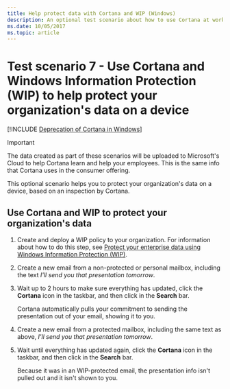 ```yaml
---
title: Help protect data with Cortana and WIP (Windows)
description: An optional test scenario about how to use Cortana at work with Windows Information Protection (WIP).
ms.date: 10/05/2017
ms.topic: article
---
```


# Test scenario 7 - Use Cortana and Windows Information Protection (WIP) to help protect your organization's data on a device
<!--Using include for Cortana in Windows deprecation -->
[!INCLUDE [Deprecation of Cortana in Windows](./includes/cortana-deprecation.md)]

>[!IMPORTANT]
>The data created as part of these scenarios will be uploaded to Microsoft's Cloud to help Cortana learn and help your employees. This is the same info that Cortana uses in the consumer offering.

This optional scenario helps you to protect your organization's data on a device, based on an inspection by Cortana.

## Use Cortana and WIP to protect your organization's data

1. Create and deploy a WIP policy to your organization. For information about how to do this step, see [Protect your enterprise data using Windows Information Protection (WIP)](/windows/threat-protection/windows-information-protection/protect-enterprise-data-using-wip).

1. Create a new email from a non-protected or personal mailbox, including the text _I'll send you that presentation tomorrow_.

1. Wait up to 2 hours to make sure everything has updated, click the **Cortana** icon in the taskbar, and then click in the **Search** bar.

    Cortana automatically pulls your commitment to sending the presentation out of your email, showing it to you.

1. Create a new email from a protected mailbox, including the same text as above, _I'll send you that presentation tomorrow_.

1. Wait until everything has updated again, click the **Cortana** icon in the taskbar, and then click in the **Search** bar.

    Because it was in an WIP-protected email, the presentation info isn't pulled out and it isn't shown to you.

